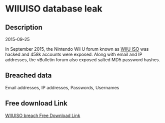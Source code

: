# WIIUISO database leak

## Description

2015-09-25

In September 2015, the Nintendo Wii U forum known as <a href="http://www.wiiuiso.com" target="_blank" rel="noopener">WIIU ISO</a> was hacked and 458k accounts were exposed. Along with email and IP addresses, the vBulletin forum also exposed salted MD5 password hashes.

## Breached data

Email addresses, IP addresses, Passwords, Usernames

## Free download Link

[WIIUISO breach Free Download Link](https://tinyurl.com/2b2k277t)